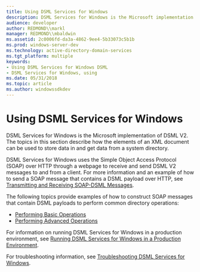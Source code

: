 ```yaml
---
title: Using DSML Services for Windows
description: DSML Services for Windows is the Microsoft implementation of DSML V2. The topics in this section describe how the elements of an XML document can be used to store data in and get data from a system directory.
audience: developer
author: REDMOND\\markl
manager: REDMOND\\mbaldwin
ms.assetid: 2c0006fd-da3a-4862-9ee4-5b33073c5b1b
ms.prod: windows-server-dev
ms.technology: active-directory-domain-services
ms.tgt_platform: multiple
keywords:
- Using DSML Services for Windows DSML
- DSML Services for Windows, using
ms.date: 05/31/2018
ms.topic: article
ms.author: windowssdkdev
---
```


# Using DSML Services for Windows

DSML Services for Windows is the Microsoft implementation of DSML V2. The topics in this section describe how the elements of an XML document can be used to store data in and get data from a system directory.

DSML Services for Windows uses the Simple Object Access Protocol (SOAP) over HTTP through a webpage to receive and send DSML V2 messages to and from a client. For more information and an example of how to send a SOAP message that contains a DSML payload over HTTP, see [Transmitting and Receiving SOAP-DSML Messages](tranrecsoapdsmlmess.md).

The following topics provide examples of how to construct SOAP messages that contain DSML payloads to perform common directory operations:

-   [Performing Basic Operations](basoper.md)
-   [Performing Advanced Operations](advoper.md)

For information on running DSML Services for Windows in a production environment, see [Running DSML Services for Windows in a Production Environment](running-dsml-for-windows-in-a-typical-production-environment.md).

For troubleshooting information, see [Troubleshooting DSML Services for Windows](troudsmlservwind.md).

 

 




